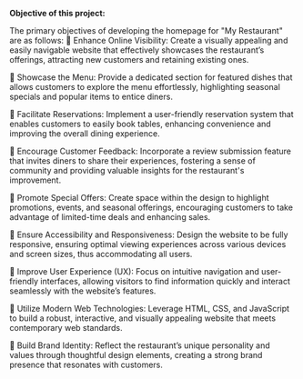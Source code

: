  **Objective of this project:**
          
The primary objectives of developing the homepage for "My Restaurant" are as follows:
	Enhance Online Visibility: Create a visually appealing and easily navigable website that effectively showcases the restaurant’s offerings, attracting new customers and retaining existing ones.

	Showcase the Menu: Provide a dedicated section for featured dishes that allows customers to explore the menu effortlessly, highlighting seasonal specials and popular items to entice diners.

	Facilitate Reservations: Implement a user-friendly reservation system that enables customers to easily book tables, enhancing convenience and improving the overall dining experience.

	Encourage Customer Feedback: Incorporate a review submission feature that invites diners to share their experiences, fostering a sense of community and providing valuable insights for the restaurant's improvement.

	Promote Special Offers: Create space within the design to highlight promotions, events, and seasonal offerings, encouraging customers to take advantage of limited-time deals and enhancing sales.

	Ensure Accessibility and Responsiveness: Design the website to be fully responsive, ensuring optimal viewing experiences across various devices and screen sizes, thus accommodating all users.

	Improve User Experience (UX): Focus on intuitive navigation and user-friendly interfaces, allowing visitors to find information quickly and interact seamlessly with the website’s features.

	Utilize Modern Web Technologies: Leverage HTML, CSS, and JavaScript to build a robust, interactive, and visually appealing website that meets contemporary web standards.

	Build Brand Identity: Reflect the restaurant’s unique personality and values through thoughtful design elements, creating a strong brand presence that resonates with customers.
